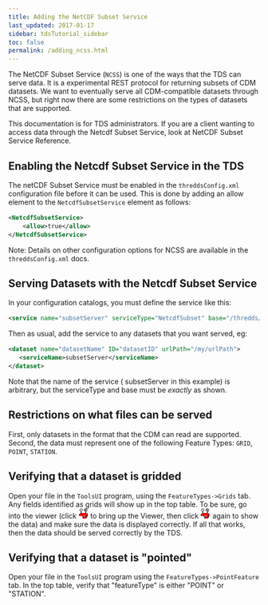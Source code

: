 ```yaml
---
title: Adding the NetCDF Subset Service
last_updated: 2017-01-17
sidebar: tdsTutorial_sidebar
toc: false
permalink: /adding_ncss.html
---
```


The NetCDF Subset Service (`NCSS`) is one of the ways that the TDS can serve data.
It is a experimental REST protocol for returning subsets of CDM datasets.
We want to eventually serve all CDM-compatible datasets through NCSS, but right now there are some restrictions on the types of datasets that are supported.

This documentation is for TDS administrators.
If you are a client wanting to access data through the Netcdf Subset Service, look at NetCDF Subset Service Reference.

## Enabling the Netcdf Subset Service in the TDS

The netCDF Subset Service must be enabled in the `threddsConfig.xml` configuration file before it can be used.
This is done by adding an allow element to the `NetcdfSubsetService` element as follows:

~~~xml
<NetcdfSubsetService>
    <allow>true</allow>
</NetcdfSubsetService>
~~~

Note: Details on other configuration options for NCSS are available in the `threddsConfig.xml` docs.

## Serving Datasets with the Netcdf Subset Service

In your configuration catalogs, you must define the service like this:

~~~xml
<service name="subsetServer" serviceType="NetcdfSubset" base="/thredds/ncss/" />
~~~

Then as usual, add the service to any datasets that you want served, eg:

~~~xml
<dataset name="datasetName" ID="datasetID" urlPath="/my/urlPath"> 
   <serviceName>subsetServer</serviceName> 
</dataset> 
~~~

Note that the name of the service ( subsetServer in this example) is arbitrary, but the serviceType and base must be _exactly_ as shown.

## Restrictions on what files can be served

First, only datasets in the format that the CDM can read are supported. Second, the data must represent one of the following Feature Types: `GRID`, `POINT`, `STATION`.

## Verifying that a dataset is gridded

Open your file in the `ToolsUI` program, using the `FeatureTypes->Grids` tab.
Any fields identified as grids will show up in the top table.
To be sure, go into the viewer (click ![redraw](images/tds/tutorial/tds_configuration/redraw.gif) to bring up the Viewer, then click ![redraw](images/tds/tutorial/tds_configuration/redraw.gif) again to show the data) and make sure the data is displayed correctly.
If all that works, then the data should be served correctly by the TDS.

## Verifying that a dataset is "pointed"

Open your file in the `ToolsUI` program using the `FeatureTypes->PointFeature` tab.
In the top table, verify that "featureType" is either "POINT" or "STATION".
